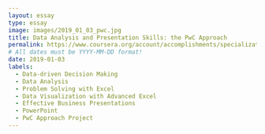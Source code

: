 ```yaml
---
layout: essay
type: essay
image: images/2019_01_03_pwc.jpg 
title: Data Analysis and Presentation Skills: the PwC Approach
permalink: https://www.coursera.org/account/accomplishments/specialization/certificate/G6FJDGRBXDBZ
# All dates must be YYYY-MM-DD format!
date: 2019-01-03
labels:
  - Data-driven Decision Making
  - Data Analysis
  - Problem Solving with Excel
  - Data Visualization with Advanced Excel 
  - Effective Business Presentations 
  - PowerPoint 
  - PwC Approach Project
---
```



